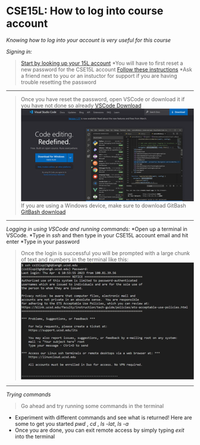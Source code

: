 # CSE15L: How to log into course account
*Knowing how to log into your account is very useful for this course*

*Signing in:*
>[Start by looking up your 15L account](https://sdacs.ucsd.edu/~icc/index.php)
*You will have to first reset a new password for the CSE15L account
>[Follow these instructions](https://drive.google.com/file/d/17IDZn8Qq7Q0RkYMxdiIR0o6HJ3B5YqSW/view)
*Ask a friend next to you or an instuctor for support if you are having trouble resetting the password
---
>Once you have reset the password, open VSCode or download it if you have not done so already
>[VSCode Download](https://code.visualstudio.com/)
![Image](VSCodeSS.png)
>If you are using a Windows device, make sure to download GitBash
>[GitBash download](https://git-scm.com/download/win)
---
*Logging in using VSCode and running commands:*
*Open up a terminal in VSCode. 
*Type in *ssh* and then type in your CSE15L account email and hit enter
*Type in your password
>Once the login is successful you will be prompted with a large chunk of text and numbers in the terminal like this: 
![Image](RemoteLoginSS.png)
---
*Trying commands*
> Go ahead and try running some commands in the terminal
* Experiment with different commands and see what is returned! Here are some to get you started *pwd* , *cd* , *ls -lat*, *ls -a*
* Once you are done, you can exit remote access by simply typing *exit* into the terminal 

